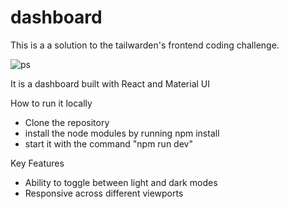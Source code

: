 # dashboard

This is a a solution to the tailwarden's frontend coding challenge.




![ps](https://github.com/Oluwaseyi3/tailwarden-challenge/assets/72235523/c3a13968-1518-47cb-ad38-77b4f4ec459a)



It is a dashboard built with React and Material UI

How to run it locally
- Clone the repository
- install the node modules by running npm install
- start it with the command "npm run dev"

Key Features
- Ability to toggle between light and dark modes
- Responsive across different viewports
